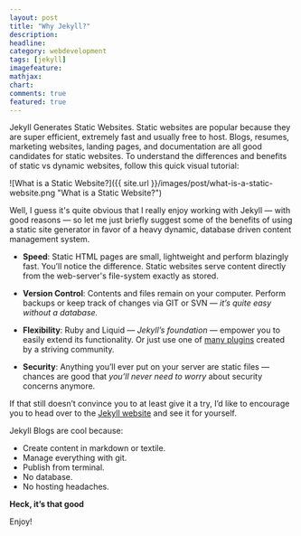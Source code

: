 ```yaml
---
layout: post
title: "Why Jekyll?"
description: 
headline: 
category: webdevelopment
tags: [jekyll]
imagefeature: 
mathjax: 
chart: 
comments: true
featured: true
---
```

Jekyll Generates Static Websites. Static websites are popular because they are super efficient, extremely fast and usually free to host. Blogs, resumes, marketing websites, landing pages, and documentation are all good candidates for static websites. To understand the differences and benefits of static vs dynamic websites, follow this quick visual tutorial:

![What is a Static Website?]({{ site.url }}/images/post/what-is-a-static-website.png "What is a Static Website?")

Well, I guess it's quite obvious that I really enjoy working with Jekyll — with good reasons — so let me just briefly suggest some of the benefits of using a static site generator in favor of a heavy dynamic, database driven content management system.

- **Speed**: Static HTML pages are small, lightweight and perform blazingly fast. You’ll notice the difference. Static websites serve content directly from
the web-server's file-system exactly as stored.

- **Version Control**: Contents and files remain on your computer. Perform backups or keep track of changes via GIT or SVN — *it’s quite easy without a database.*

- **Flexibility**: Ruby and Liquid — *Jekyll’s foundation* — empower you to easily extend its functionality. Or just use one of [many plugins](http://jekyllrb.com/docs/plugins/) created by a striving community.

- **Security**: Anything you’ll ever put on your server are static files — chances are good that *you’ll never need to worry* about security concerns anymore.

If that still doesn’t convince you to at least give it a try, I’d like to encourage you to head over to the [Jekyll website](http://jekyllrb.com/) and see it for yourself.

Jekyll Blogs are cool because:

- Create content in markdown or textile.
- Manage everything with git.
- Publish from terminal.
- No database.
- No hosting headaches.

**Heck, it’s that good**

Enjoy!